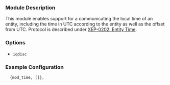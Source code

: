### Module Description

This module enables support for a communicating the local time of an entity, including 
the time in UTC according to the entity as well as the offset from UTC. Protocol is described under
[XEP-0202: Entity Time](http://www.xmpp.org/extensions/xep-0202.html).

### Options

* `iqdisc`

### Example Configuration

```
  {mod_time, []},
```
